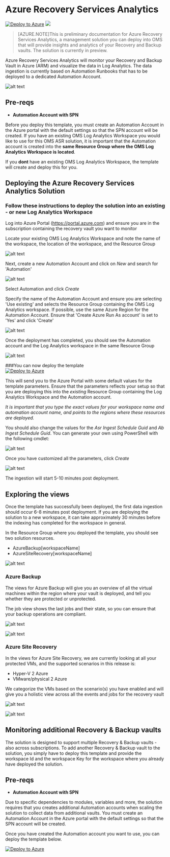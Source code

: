 # Azure Recovery Services Analytics

[![Deploy to Azure](http://azuredeploy.net/deploybutton.png)](https://portal.azure.com/#create/Microsoft.Template/uri/https%3A%2F%2Fraw.githubusercontent.com%2Fkrnese%2Fazuredeploy%2Fmaster%2FOMS%2FMSOMS%2FSolutions%2Frecoveyservices%2Fazuredeploy.json) 
<a href="http://armviz.io/#/?load=https%3A%2F%2Fraw.githubusercontent.com%2Fkrnese%2Fazuredeploy%2Fmaster%2FOMS%2FMSOMS%2FSolutions%2Frecoveryservices%2Fazuredeploy.json" target="_blank">
    <img src="http://armviz.io/visualizebutton.png"/>
</a>

>[AZURE.NOTE]This is preliminary documentation for Azure Recovery Services Analytics, a management solution you can deploy into OMS that will provide insights and analytics of your Recovery and Backup vaults. The solution is currently in preview. 

Azure Recovery Services Analytics will monitor your Recovery and Backup Vault in Azure (ARM) and visualize the data in Log Analytics. The data ingestion is currently based on Automation Runbooks that has to be deployed to a dedicated Automation Account.

![alt text](images/newoverview.png "Overview")

## Pre-reqs

- **Automation Account with SPN**

Before you deploy this template, you must create an Automation Account in the Azure portal with the default settings so that the SPN account will be created. If you have an existing OMS Log Analytics Workspace you would like to use for this OMS ASR solution, it is important that the Automation account is created into the **same Resource Group where the OMS Log Analytics Workspace is located**.

If you **dont** have an existing OMS Log Analytics Workspace, the template will create and deploy this for you.

## Deploying the Azure Recovery Services Analytics Solution

### Follow these instructions to deploy the solution into an existing - or new Log Analytics Workspace

Log into Azure Portal (https://portal.azure.com) and ensure you are in the subscription containing the recovery vault you want to monitor

Locate your existing OMS Log Analytics Workspace and note the name of the workspace, the location of the workspace, and the Resource Group

![alt text](images/knomsworkspace.png "omsws") 

Next, create a new Automation Account and click on *New* and search for 'Automation'

![alt text](images/knautomation.png "automation")
 
Select Automation and click *Create* 

Specify the name of the Automation Account and ensure you are selecting 'Use existing' and selects the Resource Group containing the OMS Log Analytics workspace. If possible, use the same Azure Region for the Automation Account. Ensure that 'Create Azure Run As account' is set to 'Yes' and click 'Create'

![alt text](images/kncreate.png "create")

Once the deployment has completed, you should see the Automation account and the Log Analytics workspace in the same Resource Group

![alt text](images/knrg.png "Resource Group")

###You can now deploy the template   
[![Deploy to Azure](http://azuredeploy.net/deploybutton.png)](https://portal.azure.com/#create/Microsoft.Template/uri/https%3A%2F%2Fraw.githubusercontent.com%2Fkrnese%2Fazuredeploy%2Fmaster%2FOMS%2FMSOMS%2FSolutions%2Frecoveyservices%2Fazuredeploy.json) 

This will send you to the Azure Portal with some default values for the template parameters. 
Ensure that the parameters reflects your setup so that you are deploying this into the *existing* Resource Group containing the Log Analytics Workspace and the Automation account.

*It is important that you type the exact values for your workspace name and automation account name, and points to the regions where these resources are deployed.* 

You should also change the values for the *Asr Ingest Schedule Guid* and *Ab Ingest Schedule Guid*. You can generate your own using PowerShell with the following cmdlet:


![alt text](images/knguid.png "guid")

Once you have customized all the parameters, click *Create*

![alt text](images/template.png "template")

The ingestion will start 5-10 minutes post deployment.

## Exploring the views

Once the template has successfully been deployed, the first data ingestion should occur 6-8 minutes post deployment. If you are deploying the solution to a new workspace, it can take approximately 30 minutes before the indexing has completed for the workspace in general. 

In the Resource Group where you deployed the template, you should see two solution resources.

* AzureBackup[workspaceName]
* AzureSiteRecovery[workspaceName]

![alt text](images/solutions.png "Solutions")

### Azure Backup

The views for Azure Backup will give you an overview of all the virtual machines within the region where your vault is deployed, and tell you whether they are protected or unprotected. 

The job view shows the last jobs and their state, so you can ensure that your backup operations are compliant.

![alt text](images/azurebackup.png "Azure Backup view")

![alt text](images/azurebackup2.png "Azure Backup overview")

### Azure Site Recovery

In the views for Azure Site Recovery, we are currently looking at all your protected VMs, and the supported scenarios in this release is:

* Hyper-V 2 Azure
* VMware/physical 2 Azure

We categorize the VMs based on the scenario(s) you have enabled and will give you a holistic view across all the events and jobs for the recovery vault

![alt text](images/siterecovery.png "Azure Site Recovery view")

![alt text](images/siterecovery2.png "Azure Site Recovery overview")


## Monitoring additional Recovery & Backup vaults

The solution is designed to support multiple Recovery & Backup vaults - also across subscriptions.
To add another Recovery & Backup vault to the solution, you simply have to deploy this template and provide the workspace Id and the workspace Key for the workspace where you already have deployed the solution.

## Pre-reqs

- **Automation Account with SPN**

Due to specific dependencies to modules, variables and more, the solution requires that you creates additional Automation accounts when scaling the solution to collect data from additional vaults. You must create an Automation Account in the Azure portal with the default settings so that the SPN account will be created.

Once you have created the Automation account you want to use, you can deploy the template below.

[![Deploy to Azure](http://azuredeploy.net/deploybutton.png)](https://portal.azure.com/#create/Microsoft.Template/uri/https%3A%2F%2Fraw.githubusercontent.com%2Fkrnese%2Fazuredeploy%2Fmaster%2FOMS%2FMSOMS%2FSolutions%2Frecoveyservices%2FaddRecoveryServices.json) 

  